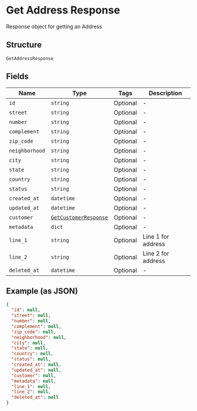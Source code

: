
# Get Address Response

Response object for getting an Address

## Structure

`GetAddressResponse`

## Fields

| Name | Type | Tags | Description |
|  --- | --- | --- | --- |
| `id` | `string` | Optional | - |
| `street` | `string` | Optional | - |
| `number` | `string` | Optional | - |
| `complement` | `string` | Optional | - |
| `zip_code` | `string` | Optional | - |
| `neighborhood` | `string` | Optional | - |
| `city` | `string` | Optional | - |
| `state` | `string` | Optional | - |
| `country` | `string` | Optional | - |
| `status` | `string` | Optional | - |
| `created_at` | `datetime` | Optional | - |
| `updated_at` | `datetime` | Optional | - |
| `customer` | [`GetCustomerResponse`](../../doc/models/get-customer-response.md) | Optional | - |
| `metadata` | `dict` | Optional | - |
| `line_1` | `string` | Optional | Line 1 for address |
| `line_2` | `string` | Optional | Line 2 for address |
| `deleted_at` | `datetime` | Optional | - |

## Example (as JSON)

```json
{
  "id": null,
  "street": null,
  "number": null,
  "complement": null,
  "zip_code": null,
  "neighborhood": null,
  "city": null,
  "state": null,
  "country": null,
  "status": null,
  "created_at": null,
  "updated_at": null,
  "customer": null,
  "metadata": null,
  "line_1": null,
  "line_2": null,
  "deleted_at": null
}
```


